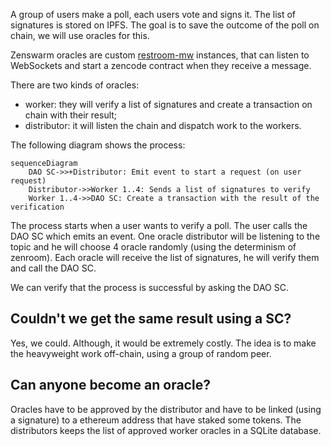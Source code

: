 A group of users make a poll, each users vote and signs it. The list of signatures is stored on IPFS.
The goal is to save the outcome of the poll on chain, we will use oracles for this.

Zenswarm oracles are custom [restroom-mw](https://github.com/dyne/restroom-mw) instances, that can listen to WebSockets and start a zencode contract when they receive a message.

There are two kinds of oracles:
- worker: they will verify a list of signatures and create a transaction on chain with their result;
- distributor: it will listen the chain and dispatch work to the workers.

The following diagram shows the process:
```mermaid
sequenceDiagram
    DAO SC->>+Distributor: Emit event to start a request (on user request)
    Distributor->>Worker 1..4: Sends a list of signatures to verify
    Worker 1..4->>DAO SC: Create a transaction with the result of the verification
```

The process starts when a user wants to verify a poll. The user calls the DAO SC which emits an event. One oracle distributor will be listening to the topic and he will choose 4 oracle randomly (using the determinism of zenroom).
Each oracle will receive the list of signatures, he will verify them and call the DAO SC.

We can verify that the process is successful by asking the DAO SC.

## Couldn't we get the same result using a SC?
Yes, we could. Although, it would be extremely costly. The idea is to make the heavyweight work off-chain, using a group of random peer.


## Can anyone become an oracle?
Oracles have to be approved by the distributor and have to be linked (using a signature) to a ethereum address that have staked some tokens.
The distributors keeps the list of approved worker oracles in a SQLite database.
